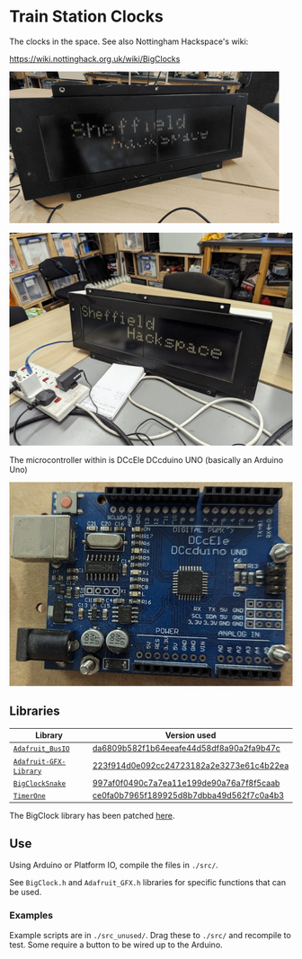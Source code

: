# Train Station Clocks

The clocks in the space. See also Nottingham Hackspace's wiki:

<https://wiki.nottinghack.org.uk/wiki/BigClocks>

![Gif of "Sheffield Hackspace" moving around train clock sign](images/sign_moving.gif)

![Picture of train clock sign](images/train-sign.png)

The microcontroller within is DCcEle DCcduino UNO (basically an Arduino Uno)

![Picture of Arduino Uno clone](images/arduino.png)

## Libraries

| Library | Version used |
| --- | --- |
| [`Adafruit_BusIO`] | [da6809b582f1b64eeafe44d58df8a90a2fa9b47c][Adafruit_BusIO#at] |
| [`Adafruit-GFX-Library`] | [223f914d0e092cc24723182a2e3273e61c4b22ea][Adafruit-GFX-Library#at] |
| [`BigClockSnake`] | [997af0f0490c7a7ea11e199de90a76a7f8f5caab][BigClockSnake#at] |
| [`TimerOne`] | [ce0fa0b7965f189925d8b7dbba49d562f7c0a4b3][TimerOne#at] |

[`Adafruit_BusIO`]: https://github.com/adafruit/Adafruit_BusIO
[Adafruit_BusIO#at]: https://github.com/adafruit/Adafruit_BusIO/tree/da6809b582f1b64eeafe44d58df8a90a2fa9b47c
[`Adafruit-GFX-Library`]: https://github.com/adafruit/Adafruit-GFX-Library
[Adafruit-GFX-Library#at]: https://github.com/adafruit/Adafruit-GFX-Library/tree/223f914d0e092cc24723182a2e3273e61c4b22ea
[`BigClockSnake`]: https://github.com/daniel1111/BigClockSnake
[BigClockSnake#at]: https://github.com/daniel1111/BigClockSnake/tree/997af0f0490c7a7ea11e199de90a76a7f8f5caab
[`TimerOne`]: https://github.com/PaulStoffregen/TimerOne
[TimerOne#at]: https://github.com/PaulStoffregen/TimerOne/tree/ce0fa0b7965f189925d8b7dbba49d562f7c0a4b3

The BigClock library has been patched [here](https://github.com/sheffieldhackspace/train-signs/blob/9e5d6421624eaed5d2c0fd0f8e506589eaefdfb0/lib/BigClock/BigClock.cpp#L138-L143).

## Use

Using Arduino or Platform IO, compile the files in `./src/`.

See `BigClock.h` and `Adafruit_GFX.h` libraries for specific functions that can be used.

### Examples

Example scripts are in `./src_unused/`. Drag these to `./src/` and recompile to test. Some require a button to be wired up to the Arduino.
